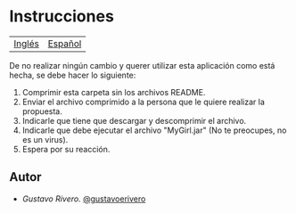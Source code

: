 # Instrucciones

<table>
    <tr>
        <!-- Do not translate this table -->
        <td><a href="./README.md"> Inglés </a></td>
        <td><a href="./README-ES.md"> Español </a></td>
    </tr>
</table>


De no realizar ningún cambio y querer utilizar esta aplicación como está hecha, se debe hacer lo siguiente:

1. Comprimir esta carpeta sin los archivos README.
2. Enviar el archivo comprimido a la persona que le quiere realizar la propuesta.
3. Indicarle que tiene que descargar y descomprimir el archivo.
4. Indicarle que debe ejecutar el archivo "MyGirl.jar" (No te preocupes, no es un virus).
5. Espera por su reacción.

## Autor

* *Gustavo Rivero.* [@gustavoerivero](https://github.com/gustavoerivero)
